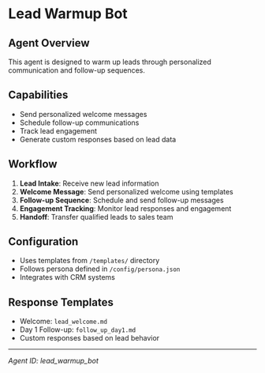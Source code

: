 # Lead Warmup Bot

## Agent Overview
This agent is designed to warm up leads through personalized communication and follow-up sequences.

## Capabilities
- Send personalized welcome messages
- Schedule follow-up communications
- Track lead engagement
- Generate custom responses based on lead data

## Workflow
1. **Lead Intake**: Receive new lead information
2. **Welcome Message**: Send personalized welcome using templates
3. **Follow-up Sequence**: Schedule and send follow-up messages
4. **Engagement Tracking**: Monitor lead responses and engagement
5. **Handoff**: Transfer qualified leads to sales team

## Configuration
- Uses templates from `/templates/` directory
- Follows persona defined in `/config/persona.json`
- Integrates with CRM systems

## Response Templates
- Welcome: `lead_welcome.md`
- Day 1 Follow-up: `follow_up_day1.md`
- Custom responses based on lead behavior

---
*Agent ID: lead_warmup_bot* 